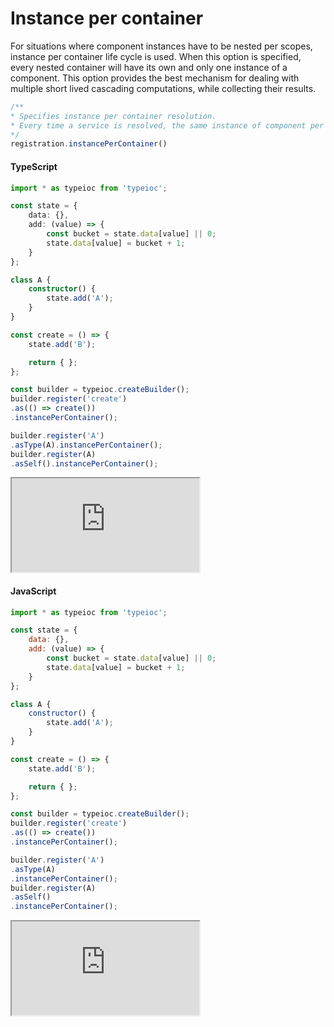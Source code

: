 # Instance per container

For situations where component instances have to be nested per scopes, instance per container life cycle is used. When this option is specified, every nested container will have its own and only one instance of a component. This option provides the best mechanism for dealing with multiple short lived cascading computations, while collecting their results.

```typescript
/**
* Specifies instance per container resolution.
* Every time a service is resolved, the same instance of component per container is returned.
*/
registration.instancePerContainer()
```

#### TypeScript

```typescript
import * as typeioc from 'typeioc';

const state = {
    data: {},
    add: (value) => {
        const bucket = state.data[value] || 0;
        state.data[value] = bucket + 1;
    }
};

class A {
    constructor() {
        state.add('A');
    }
}

const create = () => {
    state.add('B');

    return { };
};

const builder = typeioc.createBuilder();
builder.register('create')
.as(() => create())
.instancePerContainer();

builder.register('A')
.asType(A).instancePerContainer();
builder.register(A)
.asSelf().instancePerContainer();
```

<!--sec data-title="Run example" data-id="section0" data-show=true data-collapse=true ces-->

<iframe class="example" src="https://stackblitz.com/edit/tioc-instance-per-container-scope-ts?embed=1&file=index.ts">
</iframe>

<!--endsec-->

#### JavaScript

```javascript
import * as typeioc from 'typeioc';

const state = {
    data: {},
    add: (value) => {
        const bucket = state.data[value] || 0;
        state.data[value] = bucket + 1;
    }
};

class A {
    constructor() {
        state.add('A');
    }
}

const create = () => {
    state.add('B');

    return { };
};

const builder = typeioc.createBuilder();
builder.register('create')
.as(() => create())
.instancePerContainer();

builder.register('A')
.asType(A)
.instancePerContainer();
builder.register(A)
.asSelf()
.instancePerContainer();
```

<!--sec data-title="Run example" data-id="section1" data-show=true data-collapse=true ces-->

<iframe class="example" src="https://stackblitz.com/edit/tioc-instance-per-container-scope-js?embed=1&file=index.js">
</iframe>

<!--endsec-->
